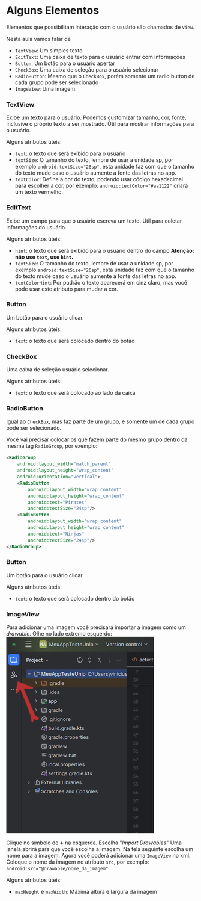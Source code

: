 # Alguns Elementos

Elementos que possibilitam interação com o usuário são chamados de `View`.

Nesta aula vamos falar de
- `TextView`: Um simples texto
- `EditText`: Uma caixa de texto para o usuário entrar com informações
- `Button`: Um botão para o usuário apertar
- `CheckBox`: Uma caixa de seleção para o usuário selecionar
- `RadioButton`: Mesmo que o `CheckBox`, porém somente um radio button de cada grupo pode ser selecionado
- `ImageView`: Uma imagem.

### TextView

Exibe um texto para o usuário. Podemos customizar tamanho, cor, fonte, inclusive o próprio texto a ser mostrado. Útil para mostrar informações para o usuário.

Alguns atributos úteis:
- `text`: o texto que será exibido para o usuário
- `textSize`: O tamanho do texto, lembre de usar a unidade sp, por exemplo `android:textSize="26sp"`, esta unidade faz com que o tamanho do texto mude caso o usuário aumente a fonte das letras no app.
- `textColor`: Define a cor do texto, podendo usar código hexadecimal para escolher a cor, por exemplo: `android:textColor="#aa1122"` criará um texto vermelho.


### EditText

Exibe um campo para que o usuário escreva um texto. Útil para coletar informações do usuário.

Alguns atributos úteis:
- `hint`: o texto que será exibido para o usuário dentro do campo **Atenção: não use `text`, use `hint`.**
- `textSize`: O tamanho do texto, lembre de usar a unidade sp, por exemplo `android:textSize="26sp"`, esta unidade faz com que o tamanho do texto mude caso o usuário aumente a fonte das letras no app.
- `textColorHint`: Por padrão o texto aparecerá em cinz claro, mas você pode usar este atributo para mudar a cor.


### Button

Um botão para o usuário clicar.

Alguns atributos úteis:
- `text`: o texto que será colocado dentro do botão

### CheckBox

Uma caixa de seleção usuário selecionar.

Alguns atributos úteis:
- `text`: o texto que será colocado ao lado da caixa


### RadioButton

Igual ao `CheckBox`, mas faz parte de um grupo, e somente um de cada grupo pode ser selecionado.

Você vai precisar colocar os que fazem parte do mesmo grupo dentro da mesma tag `RadioGroup`, por exemplo:

```xml
<RadioGroup
    android:layout_width="match_parent"
    android:layout_height="wrap_content"
    android:orientation="vertical">
    <RadioButton
        android:layout_width="wrap_content"
        android:layout_height="wrap_content"
        android:text="Pirates"
        android:textSize="24sp"/>
    <RadioButton
        android:layout_width="wrap_content"
        android:layout_height="wrap_content"
        android:text="Ninjas"
        android:textSize="24sp"/>
</RadioGroup>
```

### Button

Um botão para o usuário clicar.

Alguns atributos úteis:
- `text`: o texto que será colocado dentro do botão

### ImageView

Para adicionar uma imagem você precisará importar a imagem como um *drawable*. Olhe no lado extremo esquerdo:
![](android_imagem_drawable.png)

Clique no símbolo de **+** na esquerda. 
Escolha "*Import Drawables*"
Uma janela abrirá para que você escolha a imagem.
Na tela seguinte escolha um nome para a imagem.
Agora você poderá adicionar uma `ImageView` no xml.
Coloque o nome da imagem no atributo `src`, por exemplo: `android:src="@drawable/nome_da_imagem"`

Alguns atributos úteis:
- `maxHeight` e `maxWidth`: Máxima altura e largura da imagem


